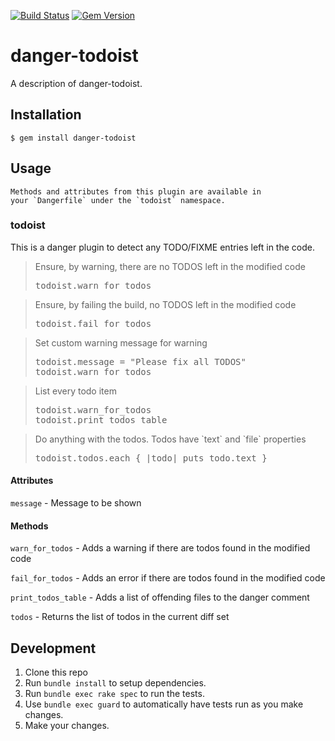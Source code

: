 [![Build Status](https://travis-ci.org/hanneskaeufler/danger-todoist.svg?branch=master)](https://travis-ci.org/hanneskaeufler/danger-todoist) [![Gem Version](https://badge.fury.io/rb/danger-todoist.svg)](https://badge.fury.io/rb/danger-todoist)

# danger-todoist

A description of danger-todoist.

## Installation

    $ gem install danger-todoist

## Usage

    Methods and attributes from this plugin are available in
    your `Dangerfile` under the `todoist` namespace.

### todoist

This is a danger plugin to detect any TODO/FIXME entries left in the code.

<blockquote>Ensure, by warning, there are no TODOS left in the modified code
  <pre>
todoist.warn_for_todos</pre>
</blockquote>

<blockquote>Ensure, by failing the build, no TODOS left in the modified code
  <pre>
todoist.fail_for_todos</pre>
</blockquote>

<blockquote>Set custom warning message for warning
  <pre>
todoist.message = "Please fix all TODOS"
todoist.warn_for_todos</pre>
</blockquote>

<blockquote>List every todo item
  <pre>
todoist.warn_for_todos
todoist.print_todos_table</pre>
</blockquote>

<blockquote>Do anything with the todos. Todos have `text` and `file` properties
  <pre>
todoist.todos.each { |todo| puts todo.text }</pre>
</blockquote>

#### Attributes

`message` - Message to be shown

#### Methods

`warn_for_todos` - Adds a warning if there are todos found in the modified code

`fail_for_todos` - Adds an error if there are todos found in the modified code

`print_todos_table` - Adds a list of offending files to the danger comment

`todos` - Returns the list of todos in the current diff set

## Development

1. Clone this repo
2. Run `bundle install` to setup dependencies.
3. Run `bundle exec rake spec` to run the tests.
4. Use `bundle exec guard` to automatically have tests run as you make changes.
5. Make your changes.


